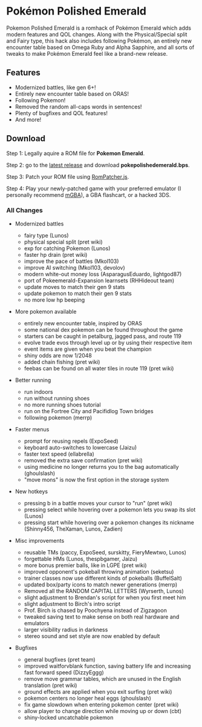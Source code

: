 # Pokémon Polished Emerald

Pokemon Polished Emerald is a romhack of Pokémon Emerald which adds modern features and QOL changes. Along with the Physical/Special split and Fairy type, this hack also includes following Pokémon, an entirely new encounter table based on Omega Ruby and Alpha Sapphire, and all sorts of tweaks to make Pokémon Emerald feel like a brand-new release. 

## Features

* Modernized battles, like gen 6+!
* Entirely new encounter table based on ORAS!
* Following Pokemon!
* Removed the random all-caps words in sentences!
* Plenty of bugfixes and QOL features!
* And more!

## Download

Step 1: Legally aquire a ROM file for **Pokemon Emerald**.

Step 2: go to the [latest release](https://github.com/Ultrasquid9/Pokeemerald-Ultrasquid9-Hacks/releases) and download **pokepolishedemerald.bps**.

Step 3: Patch your ROM file using [RomPatcher.js](https://www.marcrobledo.com/RomPatcher.js/).

Step 4: Play your newly-patched game with your preferred emulator (I personally recommend [mGBA](https://mgba.io/)), a GBA flashcart, or a hacked 3DS. 

### All Changes

* Modernized battles
	* fairy type (Lunos)
	* physical special split (pret wiki)
	* exp for catching Pokemon (Lunos)
	* faster hp drain (pret wiki)
	* improve the pace of battles (Mkol103)
	* improve AI switching (Mkol103, devolov)
	* modern white-out money loss (AsparagusEduardo, lightgod87)
	* port of Pokeemerald-Expansion learnsets (RHHideout team)
	* update moves to match their gen 9 stats
	* update pokemon to match their gen 9 stats
	* no more low hp beeping

* More pokemon available
	* entirely new encounter table, inspired by ORAS
	* some national dex pokemon can be found throughout the game
	* starters can be caught in petalburg, jagged pass, and route 119
	* evolve trade evos through level up or by using their respective item
	* event items are given when you beat the champion
	* shiny odds are now 1/2048
	* added chain fishing (pret wiki)
	* feebas can be found on all water tiles in route 119 (pret wiki)

* Better running
	* run indoors
	* run without running shoes
	* no more running shoes tutorial
	* run on the Fortree City and Pacifidlog Town bridges 
	* following pokemon (merrp)

* Faster menus
	* prompt for reusing repels (ExpoSeed)
	* keyboard auto-switches to lowercase (Jaizu)
	* faster text speed (ellabrella)
	* removed the extra save confirmation (pret wiki)
	* using medicine no longer returns you to the bag automatically (ghoulslash)
	* "move mons" is now the first option in the storage system

* New hotkeys
	* pressing b in a battle moves your cursor to "run" (pret wiki)
	* pressing select while hovering over a pokemon lets you swap its slot (Lunos)
	* pressing start while hovering over a pokemon changes its nickname (Shinny456, TheXaman, Lunos, Zadien)

* Misc improvements
	* reusable TMs (paccy, ExpoSeed, surskitty, FieryMewtwo, Lunos)
 	* forgettable HMs (Lunos, thespbgamer, Jaizu)
	* more bonus premier balls, like in LGPE (pret wiki)
	* improved opponent's pokeball throwing animation (seketsu)
	* trainer classes now use different kinds of pokeballs (BuffelSalt)
	* updated box/party icons to match newer generations (merrp)
	* Removed all the RANDOM CAPITAL LETTERS (Wyrserth, Lunos)
	* slight adjustment to Brendan's script for when you first meet him
	* slight adjustment to Birch's intro script
	* Prof. Birch is chased by Poochyena instead of Zigzagoon
	* tweaked saving text to make sense on both real hardware and emulators
	* larger visibility radius in darkness
	* stereo sound and set style are now enabled by default

* Bugfixes
	* general bugfixes (pret team)
	* improved waitforvblank function, saving battery life and increasing fast forward speed (DizzyEggg)
	* remove move grammar tables, which are unused in the English translation (pret wiki)
	* ground effects are applied when you exit surfing (pret wiki)
	* pokemon centers no longer heal eggs (ghoulslash)
	* fix game slowdown when entering pokemon center (pret wiki)
	* allow player to change direction while moving up or down (cbt)
	* shiny-locked uncatchable pokemon
